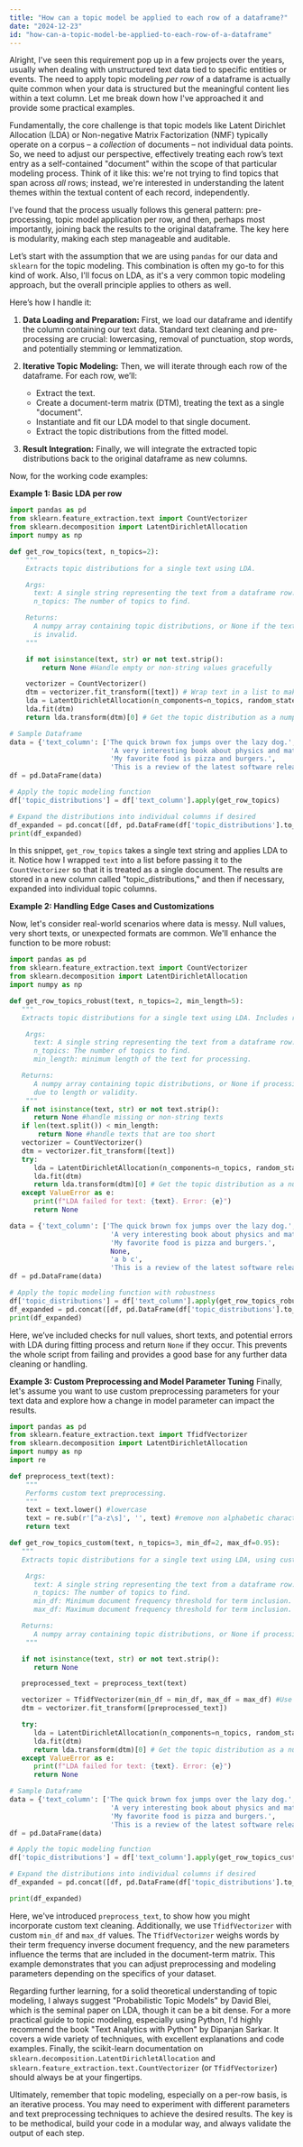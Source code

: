 ```yaml
---
title: "How can a topic model be applied to each row of a dataframe?"
date: "2024-12-23"
id: "how-can-a-topic-model-be-applied-to-each-row-of-a-dataframe"
---
```


Alright,  I've seen this requirement pop up in a few projects over the years, usually when dealing with unstructured text data tied to specific entities or events. The need to apply topic modeling *per row* of a dataframe is actually quite common when your data is structured but the meaningful content lies within a text column. Let me break down how I've approached it and provide some practical examples.

Fundamentally, the core challenge is that topic models like Latent Dirichlet Allocation (LDA) or Non-negative Matrix Factorization (NMF) typically operate on a corpus – a *collection* of documents – not individual data points. So, we need to adjust our perspective, effectively treating each row’s text entry as a self-contained "document" within the scope of that particular modeling process. Think of it like this: we're not trying to find topics that span across *all* rows; instead, we're interested in understanding the latent themes within the textual content of each record, independently.

I've found that the process usually follows this general pattern: pre-processing, topic model application per row, and then, perhaps most importantly, joining back the results to the original dataframe. The key here is modularity, making each step manageable and auditable.

Let’s start with the assumption that we are using `pandas` for our data and `sklearn` for the topic modeling. This combination is often my go-to for this kind of work. Also, I'll focus on LDA, as it's a very common topic modeling approach, but the overall principle applies to others as well.

Here’s how I handle it:

1.  **Data Loading and Preparation:** First, we load our dataframe and identify the column containing our text data. Standard text cleaning and pre-processing are crucial: lowercasing, removal of punctuation, stop words, and potentially stemming or lemmatization.

2. **Iterative Topic Modeling:** Then, we will iterate through each row of the dataframe. For each row, we’ll:
    *   Extract the text.
    *   Create a document-term matrix (DTM), treating the text as a single "document".
    *   Instantiate and fit our LDA model to that single document.
    *   Extract the topic distributions from the fitted model.

3.  **Result Integration:** Finally, we will integrate the extracted topic distributions back to the original dataframe as new columns.

Now, for the working code examples:

**Example 1: Basic LDA per row**

```python
import pandas as pd
from sklearn.feature_extraction.text import CountVectorizer
from sklearn.decomposition import LatentDirichletAllocation
import numpy as np

def get_row_topics(text, n_topics=2):
    """
    Extracts topic distributions for a single text using LDA.

    Args:
      text: A single string representing the text from a dataframe row.
      n_topics: The number of topics to find.

    Returns:
      A numpy array containing topic distributions, or None if the text
      is invalid.
    """

    if not isinstance(text, str) or not text.strip():
        return None #Handle empty or non-string values gracefully

    vectorizer = CountVectorizer()
    dtm = vectorizer.fit_transform([text]) # Wrap text in a list to make it a document
    lda = LatentDirichletAllocation(n_components=n_topics, random_state=42)
    lda.fit(dtm)
    return lda.transform(dtm)[0] # Get the topic distribution as a numpy array

# Sample Dataframe
data = {'text_column': ['The quick brown fox jumps over the lazy dog.',
                         'A very interesting book about physics and mathematics.',
                         'My favorite food is pizza and burgers.',
                         'This is a review of the latest software release.']}
df = pd.DataFrame(data)

# Apply the topic modeling function
df['topic_distributions'] = df['text_column'].apply(get_row_topics)

# Expand the distributions into individual columns if desired
df_expanded = pd.concat([df, pd.DataFrame(df['topic_distributions'].to_list(), columns=[f'topic_{i}' for i in range(2)])], axis=1)
print(df_expanded)
```

In this snippet, `get_row_topics` takes a single text string and applies LDA to it. Notice how I wrapped `text` into a list before passing it to the `CountVectorizer` so that it is treated as a single document. The results are stored in a new column called "topic_distributions," and then if necessary, expanded into individual topic columns.

**Example 2: Handling Edge Cases and Customizations**

Now, let's consider real-world scenarios where data is messy. Null values, very short texts, or unexpected formats are common. We'll enhance the function to be more robust:

```python
import pandas as pd
from sklearn.feature_extraction.text import CountVectorizer
from sklearn.decomposition import LatentDirichletAllocation
import numpy as np

def get_row_topics_robust(text, n_topics=2, min_length=5):
   """
   Extracts topic distributions for a single text using LDA. Includes robust handling of edge cases.

    Args:
      text: A single string representing the text from a dataframe row.
      n_topics: The number of topics to find.
      min_length: minimum length of the text for processing.

   Returns:
      A numpy array containing topic distributions, or None if processing failed
      due to length or validity.
    """
   if not isinstance(text, str) or not text.strip():
      return None #handle missing or non-string texts
   if len(text.split()) < min_length:
       return None #handle texts that are too short
   vectorizer = CountVectorizer()
   dtm = vectorizer.fit_transform([text])
   try:
      lda = LatentDirichletAllocation(n_components=n_topics, random_state=42)
      lda.fit(dtm)
      return lda.transform(dtm)[0] # Get the topic distribution as a numpy array
   except ValueError as e:
      print(f"LDA failed for text: {text}. Error: {e}")
      return None

data = {'text_column': ['The quick brown fox jumps over the lazy dog.',
                         'A very interesting book about physics and mathematics.',
                         'My favorite food is pizza and burgers.',
                         None,
                         'a b c',
                         'This is a review of the latest software release.']}
df = pd.DataFrame(data)

# Apply the topic modeling function with robustness
df['topic_distributions'] = df['text_column'].apply(get_row_topics_robust)
df_expanded = pd.concat([df, pd.DataFrame(df['topic_distributions'].to_list(), columns=[f'topic_{i}' for i in range(2)])], axis=1)
print(df_expanded)
```
Here, we’ve included checks for null values, short texts, and potential errors with LDA during fitting process and return `None` if they occur. This prevents the whole script from failing and provides a good base for any further data cleaning or handling.

**Example 3: Custom Preprocessing and Model Parameter Tuning**
Finally, let's assume you want to use custom preprocessing parameters for your text data and explore how a change in model parameter can impact the results.
```python
import pandas as pd
from sklearn.feature_extraction.text import TfidfVectorizer
from sklearn.decomposition import LatentDirichletAllocation
import numpy as np
import re

def preprocess_text(text):
    """
    Performs custom text preprocessing.
    """
    text = text.lower() #lowercase
    text = re.sub(r'[^a-z\s]', '', text) #remove non alphabetic characters
    return text

def get_row_topics_custom(text, n_topics=3, min_df=2, max_df=0.95):
   """
   Extracts topic distributions for a single text using LDA, using custom preprocessing.

    Args:
      text: A single string representing the text from a dataframe row.
      n_topics: The number of topics to find.
      min_df: Minimum document frequency threshold for term inclusion.
      max_df: Maximum document frequency threshold for term inclusion.

   Returns:
      A numpy array containing topic distributions, or None if processing failed.
    """

   if not isinstance(text, str) or not text.strip():
      return None

   preprocessed_text = preprocess_text(text)

   vectorizer = TfidfVectorizer(min_df = min_df, max_df = max_df) #Use tfidf with custom thresholds
   dtm = vectorizer.fit_transform([preprocessed_text])

   try:
      lda = LatentDirichletAllocation(n_components=n_topics, random_state=42)
      lda.fit(dtm)
      return lda.transform(dtm)[0] # Get the topic distribution as a numpy array
   except ValueError as e:
      print(f"LDA failed for text: {text}. Error: {e}")
      return None

# Sample Dataframe
data = {'text_column': ['The quick brown fox jumps over the lazy dog.',
                         'A very interesting book about physics and mathematics.',
                         'My favorite food is pizza and burgers.',
                         'This is a review of the latest software release. The software is great, the best software!']}
df = pd.DataFrame(data)

# Apply the topic modeling function
df['topic_distributions'] = df['text_column'].apply(get_row_topics_custom)

# Expand the distributions into individual columns if desired
df_expanded = pd.concat([df, pd.DataFrame(df['topic_distributions'].to_list(), columns=[f'topic_{i}' for i in range(3)])], axis=1)

print(df_expanded)
```
Here, we've introduced `preprocess_text`, to show how you might incorporate custom text cleaning. Additionally, we use `TfidfVectorizer` with custom `min_df` and `max_df` values. The `TfidfVectorizer` weighs words by their term frequency inverse document frequency, and the new parameters influence the terms that are included in the document-term matrix. This example demonstrates that you can adjust preprocessing and modeling parameters depending on the specifics of your dataset.

Regarding further learning, for a solid theoretical understanding of topic modeling, I always suggest "Probabilistic Topic Models" by David Blei, which is the seminal paper on LDA, though it can be a bit dense. For a more practical guide to topic modeling, especially using Python, I'd highly recommend the book "Text Analytics with Python" by Dipanjan Sarkar. It covers a wide variety of techniques, with excellent explanations and code examples. Finally, the scikit-learn documentation on `sklearn.decomposition.LatentDirichletAllocation` and `sklearn.feature_extraction.text.CountVectorizer` (or `TfidfVectorizer`) should always be at your fingertips.

Ultimately, remember that topic modeling, especially on a per-row basis, is an iterative process. You may need to experiment with different parameters and text preprocessing techniques to achieve the desired results. The key is to be methodical, build your code in a modular way, and always validate the output of each step.
